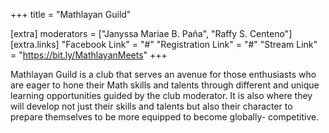+++
title = "Mathlayan Guild"

[extra]
moderators = ["Janyssa Mariae B. Paña", "Raffy S. Centeno"]
[extra.links]
"Facebook Link" = "#"
"Registration Link" = "#"
"Stream Link" = "https://bit.ly/MathlayanMeets"
+++

Mathlayan Guild is a club that serves an avenue for those enthusiasts who are eager to hone their Math skills and talents through different and unique learning opportunities guided by the club moderator. It is also where they will develop not just their skills and talents but also their character to prepare themselves to be more equipped to become globally- competitive.